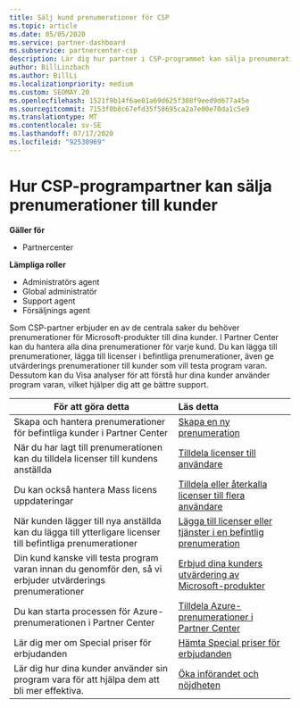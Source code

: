 ```yaml
---
title: Sälj kund prenumerationer för CSP
ms.topic: article
ms.date: 05/05/2020
ms.service: partner-dashboard
ms.subservice: partnercenter-csp
description: Lär dig hur partner i CSP-programmet kan sälja prenumerationer till kunder och hantera dem via partner Center.
author: BillLinzbach
ms.author: BillLi
ms.localizationpriority: medium
ms.custom: SEOMAY.20
ms.openlocfilehash: 1521f9b14f6ae01a69d625f308f9eed9d677a45e
ms.sourcegitcommit: 7153f0b8c67efd35f58695ca2a7e00e70da1c5e9
ms.translationtype: MT
ms.contentlocale: sv-SE
ms.lasthandoff: 07/17/2020
ms.locfileid: "92530969"
---
```

# <a name="how-csp-program-partners-can-sell-subscriptions-to-customers"></a>Hur CSP-programpartner kan sälja prenumerationer till kunder

**Gäller för**

-  Partnercenter

**Lämpliga roller**

- Administratörs agent
- Global administratör
- Support agent
- Försäljnings agent

Som CSP-partner erbjuder en av de centrala saker du behöver prenumerationer för Microsoft-produkter till dina kunder. I Partner Center kan du hantera alla dina prenumerationer för varje kund. Du kan lägga till prenumerationer, lägga till licenser i befintliga prenumerationer, även ge utvärderings prenumerationer till kunder som vill testa program varan. Dessutom kan du Visa analyser för att förstå hur dina kunder använder program varan, vilket hjälper dig att ge bättre support.

|**För att göra detta**   |**Läs detta**   |
|----------------------|:----------------------|
|Skapa och hantera prenumerationer för befintliga kunder i Partner Center|[Skapa en ny prenumeration](create-a-new-subscription.md)|
|När du har lagt till prenumerationen kan du tilldela licenser till kundens anställda  |[Tilldela licenser till användare](assign-licenses-to-users.md)|
|Du kan också hantera Mass licens uppdateringar   |[Tilldela eller återkalla licenser till flera användare](bulk-license-provisioning-for-multiple-users.md)|
|När kunden lägger till nya anställda kan du lägga till ytterligare licenser till befintliga prenumerationer   |[Lägga till licenser eller tjänster i en befintlig prenumeration](add-licenses-or-services-to-an-existing-subscription.md)|
|Din kund kanske vill testa program varan innan du genomför den, så vi erbjuder utvärderings prenumerationer    |[Erbjud dina kunders utvärdering av Microsoft-produkter](offer-your-customers-trials-of-microsoft-products.md)|
|Du kan starta processen för Azure-prenumerationen i Partner Center   |[Tilldela Azure-prenumerationer i Partner Center](assign-azure-subscriptions.md)|
|Lär dig mer om Special priser för erbjudanden   |[Hämta Special priser för erbjudanden](get-special-pricing-for-offers.md)|
|Lär dig hur dina kunder använder sin program vara för att hjälpa dem att bli mer effektiva.   | [Öka införandet och nöjdheten](increasing-adoption-and-satisfaction.md)   |
